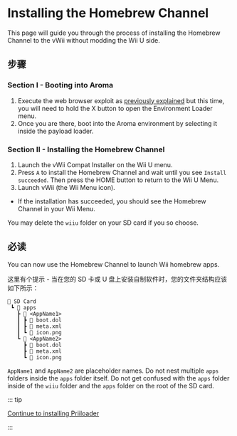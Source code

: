 # Installing the Homebrew Channel

This page will guide you through the process of installing the Homebrew Channel to the vWii without modding the Wii U side.

## 步骤

### Section I - Booting into Aroma

1. Execute the web browser exploit as [previously explained](wiiu-nand-dumper) but this time, you will need to hold the X button to open the Environment Loader menu.
2. Once you are there, boot into the Aroma environment by selecting it inside the payload loader.

### Section II - Installing the Homebrew Channel

1. Launch the vWii Compat Installer on the Wii U menu.
2. Press `A` to install the Homebrew Channel and wait until you see `Install succeeded`. Then press the HOME button to return to the Wii U Menu.
3. Launch vWii (the Wii Menu icon).
 - If the installation has succeeded, you should see the Homebrew Channel in your Wii Menu.

You may delete the `wiiu` folder on your SD card if you so choose.

## 必读

You can now use the Homebrew Channel to launch Wii homebrew apps.

这里有个提示 - 当在您的 SD 卡或 U 盘上安装自制软件时，您的文件夹结构应该如下所示：

```
💾 SD Card
 ┗ 📁 apps
   ┣ 📁 <AppName1>
   ┃ ┣ 📄 boot.dol
   ┃ ┣ 📄 meta.xml
   ┃ ┗ 📄 icon.png
   ┗ 📁 <AppName2>
     ┣ 📄 boot.dol
     ┣ 📄 meta.xml
     ┗ 📄 icon.png
```

`AppName1` and `AppName2` are placeholder names. Do not nest multiple `apps` folders inside the `apps` folder itself.
Do not get confused with the `apps` folder inside of the `wiiu` folder and the `apps` folder on the root of the SD card.

::: tip

[Continue to installing Priiloader](priiloader)

:::
